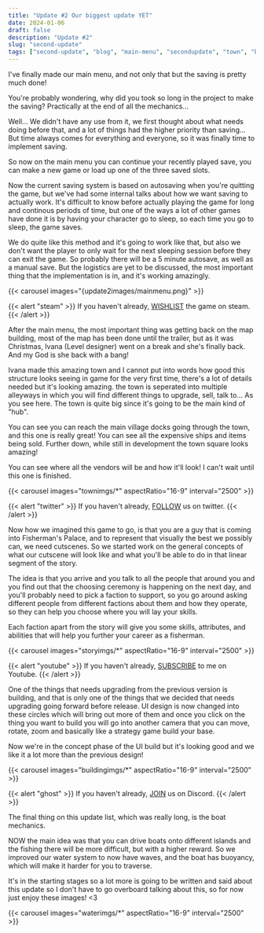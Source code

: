 ```yaml
---
title: "Update #2 Our biggest update YET"
date: 2024-01-06
draft: false
description: "Update #2"
slug: "second-update"
tags: ["second-update", "blog", "main-menu", "secondupdate", "town", "boats"]
---
```


I've finally made our main menu, and not only that but the saving is pretty much done!

You're probably wondering, why did you took so long in the project to make the saving? Practically at the end of all the mechanics...

Well... We didn't have any use from it, we first thought about what needs doing before that, and a lot of things had the higher priority than
saving... But time always comes for everything and everyone, so it was finally time to implement saving.

So now on the main menu you can continue your recently played save, you can make a new game or load up one of the three saved slots.

Now the current saving system is based on autosaving when you're quitting the game, but we've had some internal talks about how we want saving to actually work.
It's difficult to know before actually playing the game for long and continous periods of time, but one of the ways a lot of other games have done it is by having 
your character go to sleep, so each time you go to sleep, the game saves.

We do quite like this method and it's going to work like that, but also we don't want the player to only wait for the next sleeping session before they can exit the game.
So probably there will be a 5 minute autosave, as well as a manual save. But the logistics are yet to be discussed, the most important thing that the implementation is in,
and it's working amazingly.

{{< carousel images="{update2images/mainmenu.png}" >}}
<br>

{{< alert "steam" >}}
If you haven't already, [WISHLIST](https://store.steampowered.com/app/2749370/Fishermans_Palace/) the game on steam.
{{< /alert >}}

After the main menu, the most important thing was getting back on the map building, most of the map has been done until the trailer, but as it was Christmas, Ivana (Level designer)
went on a break and she's finally back. And my God is she back with a bang!

Ivana made this amazing town and I cannot put into words how good this structure looks seeing in game for the very first time, there's a lot of details needed but it's looking amazing.
the town is seperated into multiple alleyways in which you will find different things to upgrade, sell, talk to... As you see here. The town is quite big since it's going to be
the main kind of "hub". 

You can see you can reach the main village docks going through the town, and this one is really great! You can see all the expensive ships and items being sold.
Further down, while still in development the town square looks amazing!

You can see where all the vendors will be and how it'll look! I can't wait until this one is finished.

{{< carousel images="townimgs/*" aspectRatio="16-9" interval="2500" >}}
<br>

{{< alert "twitter" >}}
If you haven't already, [FOLLOW](https://twitter.com/PalaceFisherman) us on twitter.
{{< /alert >}}

Now how we imagined this game to go, is that you are a guy that is coming into Fisherman's Palace, and to represent that visually the best we possibly can, we need cutscenes. 
So we started work on the general concepts of what our cutscene will look like and what you'll be able to do in that linear segment of the story.

The idea is that you arrive and you talk to all the people that around you and you find out that the choosing ceremony is happening on the next day, and you'll probably need 
to pick a faction to support, so you go around asking different people from different factions about them and how they operate, so they can help you choose where you will lay
your skills.

Each faction apart from the story will give you some skills, attributes, and abilities that will help you further your career as a fisherman.

{{< carousel images="storyimgs/*" aspectRatio="16-9" interval="2500" >}}
<br>

{{< alert "youtube" >}}
If you haven't already, [SUBSCRIBE](https://youtu.be/QJDc7XJhA6g?si=GgqIAlSG_6nh8CAB) to me on Youtube.
{{< /alert >}}

One of the things that needs upgrading from the previous version is building, and that is only one of the things that we decided that needs upgrading going forward before release.
UI design is now changed into these circles which will bring out more of them and once you click on the thing you want to build you will go into another camera that you can
move, rotate, zoom and basically like a strategy game build your base.

Now we're in the concept phase of the UI build but it's looking good and we like it a lot more than the previous design!

{{< carousel images="buildingimgs/*" aspectRatio="16-9" interval="2500" >}}
<br>

{{< alert "ghost" >}}
If you haven't already, [JOIN](https://discord.com/invite/hyRKS4YXS8) us on Discord.
{{< /alert >}}

The final thing on this update list, which was really long, is the boat mechanics. 

NOW the main idea was that you can drive boats onto different islands and the fishing there will be more difficult, but with a higher reward.
So we improved our water system to now have waves, and the boat has buoyancy, which will make it harder for you to traverse. 

It's in the starting stages so a lot more is going to be written and said about this update so I don't have to go overboard talking about this, so for now
just enjoy these images! <3

{{< carousel images="waterimgs/*" aspectRatio="16-9" interval="2500" >}}
<br>